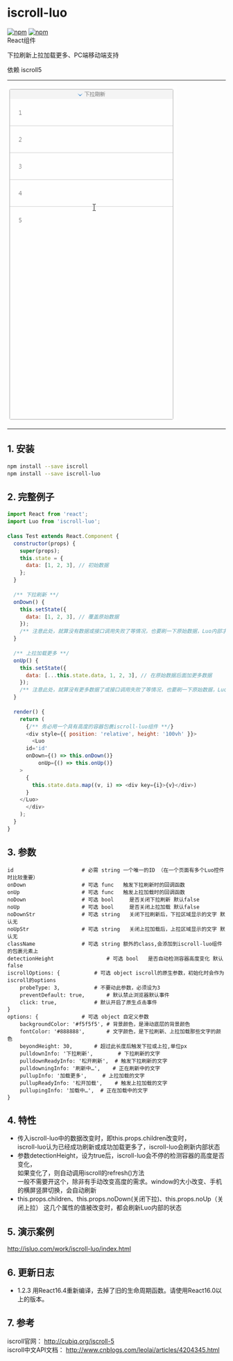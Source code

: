 # iscroll-luo
[![npm](https://img.shields.io/npm/v/iscroll-luo.svg)](https://www.npmjs.com/package/iscroll-luo)
[![npm](https://img.shields.io/npm/dy/iscroll-luo.svg)](https://www.npmjs.com/package/iscroll-luo)
<br/>
React组件

下拉刷新上拉加载更多、PC端移动端支持

依赖 iscroll5

---

![img](https://github.com/javaLuo/iscroll-luo/blob/master/public/d.gif)

---

## 1. 安装

````bash
npm install --save iscroll
npm install --save iscroll-luo
````

## 2. 完整例子

````javascript
import React from 'react';
import Luo from 'iscroll-luo';

class Test extends React.Component {
  constructor(props) {
    super(props);
    this.state = {
      data: [1, 2, 3], // 初始数据
    };
  }

  /** 下拉刷新 **/
  onDown() {
    this.setState({
      data: [1, 2, 3], // 覆盖原始数据
    });
    /** 注意此处，就算没有数据或接口调用失败了等情况，也要刷一下原始数据，Luo内部才知道状态更新了 **/
  }

  /** 上拉加载更多 **/
  onUp() {
    this.setState({
      data: [...this.state.data, 1, 2, 3], // 在原始数据后面加更多数据
    });
    /** 注意此处，就算没有更多数据了或接口调用失败了等情况，也要刷一下原始数据，Luo内部才知道状态更新了 **/
  }

  render() {
    return (
      {/** 务必用一个具有高度的容器包裹iscroll-luo组件 **/}
      <div style={{ position: 'relative', height: '100vh' }}>
        <Luo
  	  id='id'
  	  onDown={() => this.onDown()}
          onUp={() => this.onUp()}
  	>
  	  {
	    this.state.data.map((v, i) => <div key={i}>{v}</div>)
  	  }						
  	</Luo>
      </div>
    );
  }
}
````

## 3. 参数

````
id  					# 必需 string 一个唯一的ID （在一个页面有多个Luo控件时比较重要）
onDown					# 可选 func	触发下拉刷新时的回调函数
onUp					# 可选 func	触发上拉加载时的回调函数
noDown					# 可选 bool     是否关闭下拉刷新 默认false
noUp					# 可选 bool     是否关闭上拉加载 默认false
noDownStr				# 可选 string   关闭下拉刷新后，下拉区域显示的文字 默认无
noUpStr					# 可选 string   关闭上拉加载后，上拉区域显示的文字 默认无
className				# 可选 string	额外的class,会添加到iscroll-luo组件的包裹元素上
detectionHeight       			# 可选 bool 	是否自动检测容器高度变化 默认false
iscrollOptions: {			# 可选 object	iscroll的原生参数，初始化时会作为iscroll的options
	probeType: 3,			# 不要动此参数，必须设为3
	preventDefault: true,		# 默认禁止浏览器默认事件
	click: true,			# 默认开启了原生点击事件
}
options: {				# 可选 object	自定义参数
	backgroundColor: '#f5f5f5',	# 背景颜色，是滑动底层的背景颜色
	fontColor: '#888888', 		# 文字颜色，是下拉刷新、上拉加载那些文字的颜色
	beyondHeight: 30,		# 超过此长度后触发下拉或上拉,单位px
	pulldownInfo: '下拉刷新',	     # 下拉刷新的文字
	pulldownReadyInfo: '松开刷新',	# 触发下拉刷新的文字
	pulldowningInfo: '刷新中…',	# 正在刷新中的文字
	pullupInfo: '加载更多',		# 上拉加载的文字
	pullupReadyInfo: '松开加载',	# 触发上拉加载的文字
	pullupingInfo: '加载中…',	# 正在加载中的文字
}
````

## 4. 特性

* 传入iscroll-luo中的数据改变时，即this.props.children改变时，<br/>iscroll-luo认为已经成功刷新或成功加载更多了，iscroll-luo会刷新内部状态
* 参数detectionHeight，设为true后，iscroll-luo会不停的检测容器的高度是否变化，<br/>如果变化了，则自动调用iscroll的refresh()方法<br/>一般不需要开这个，除非有手动改变高度的需求。window的大小改变、手机的横屏竖屏切换，会自动刷新
* this.props.children、this.props.noDown(关闭下拉)、this.props.noUp（关闭上拉） 这几个属性的值被改变时，都会刷新Luo内部的状态

## 5. 演示案例

http://isluo.com/work/iscroll-luo/index.html

## 6. 更新日志
* 1.2.3 用React16.4重新编译，去掉了旧的生命周期函数。请使用React16.0以上的版本。

## 7. 参考

iscroll官网： http://cubiq.org/iscroll-5 <br />
iscroll中文API文档： http://www.cnblogs.com/leolai/articles/4204345.html


